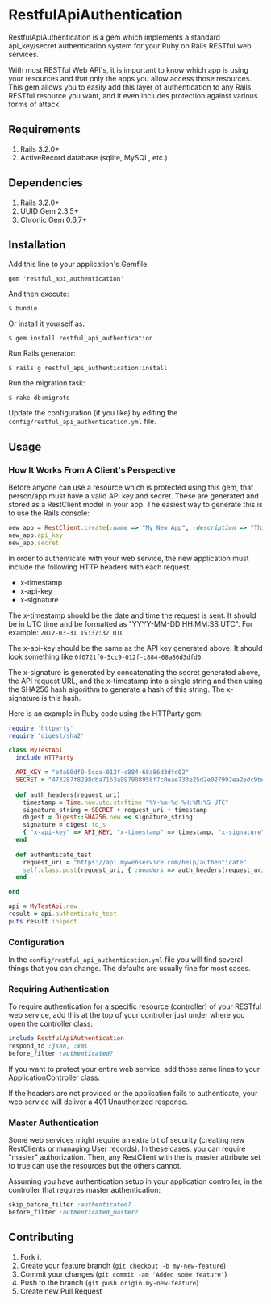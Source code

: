 # RestfulApiAuthentication

RestfulApiAuthentication is a gem which implements a standard api_key/secret authentication system for your Ruby on Rails RESTful web services.

With most RESTful Web API's, it is important to know which app is using your resources and that only the apps you allow access those resources. This gem allows you to easily add this layer of authentication to any Rails RESTful resource you want, and it even includes protection against various forms of attack.

## Requirements

1. Rails 3.2.0+
2. ActiveRecord database (sqlite, MySQL, etc.)

## Dependencies

1. Rails 3.2.0+
2. UUID Gem 2.3.5+
3. Chronic Gem 0.6.7+

## Installation

Add this line to your application's Gemfile:

    gem 'restful_api_authentication'

And then execute:

    $ bundle

Or install it yourself as:

    $ gem install restful_api_authentication

Run Rails generator:

    $ rails g restful_api_authentication:install

Run the migration task:

    $ rake db:migrate

Update the configuration (if you like) by editing the `config/restful_api_authentication.yml` file.

## Usage

### How It Works From A Client's Perspective

Before anyone can use a resource which is protected using this gem, that person/app must have a valid API key and secret. These are generated and stored as a RestClient model in your app. The easiest way to generate this is to use the Rails console:

```ruby
new_app = RestClient.create(:name => "My New App", :description => "This is my new application that will access my RESTful API.")
new_app.api_key
new_app.secret
```

In order to authenticate with your web service, the new application must include the following HTTP headers with each request:
* x-timestamp
* x-api-key
* x-signature

The x-timestamp should be the date and time the request is sent. It should be in UTC time and be formatted as "YYYY-MM-DD HH:MM:SS UTC". For example: `2012-03-31 15:37:32 UTC`

The x-api-key should be the same as the API key generated above. It should look something like `0f0721f0-5cc9-012f-c884-68a86d3dfd0`.

The x-signature is generated by concatenating the secret generated above, the API request URL, and the x-timestamp into a single string and then using the SHA256 hash algorithm to generate a hash of this string. The x-signature is this hash.

Here is an example in Ruby code using the HTTParty gem:

```ruby
require 'httparty'
require 'digest/sha2'

class MyTestApi
  include HTTParty

  API_KEY = "e4a80df0-5cca-012f-c884-68a86d3dfd02"
  SECRET = "473287f8298dba7163a897908958f7c0eae733e25d2e027992ea2edc9bed2fa8"
  
  def auth_headers(request_uri)
    timestamp = Time.now.utc.strftime "%Y-%m-%d %H:%M:%S UTC"
    signature_string = SECRET + request_uri + timestamp
    digest = Digest::SHA256.new << signature_string
    signature = digest.to_s
    { "x-api-key" => API_KEY, "x-timestamp" => timestamp, "x-signature" => signature }
  end
  
  def authenticate_test
    request_uri = "https://api.mywebservice.com/help/authenticate"
    self.class.post(request_uri, { :headers => auth_headers(request_uri) })
  end

end

api = MyTestApi.new
result = api.authenticate_test
puts result.inspect
```

### Configuration

In the `config/restful_api_authentication.yml` file you will find several things that you can change. The defaults are usually fine for most cases.

### Requiring Authentication

To require authentication for a specific resource (controller) of your RESTful web service, add this at the top of your controller just under where you open the controller class:

```ruby
include RestfulApiAuthentication
respond_to :json, :xml
before_filter :authenticated?
```

If you want to protect your entire web service, add those same lines to your ApplicationController class.

If the headers are not provided or the application fails to authenticate, your web service will deliver a 401 Unauthorized response.

### Master Authentication

Some web services might require an extra bit of security (creating new RestClients or managing User records). In these cases, you can require "master" authorization. Then, any RestClient with the is_master attribute set to true can use the resources but the others cannot.

Assuming you have authentication setup in your application controller, in the controller that requires master authentication:

```ruby
skip_before_filter :authenticated?
before_filter :authenticated_master?
```

## Contributing

1. Fork it
2. Create your feature branch (`git checkout -b my-new-feature`)
3. Commit your changes (`git commit -am 'Added some feature'`)
4. Push to the branch (`git push origin my-new-feature`)
5. Create new Pull Request
